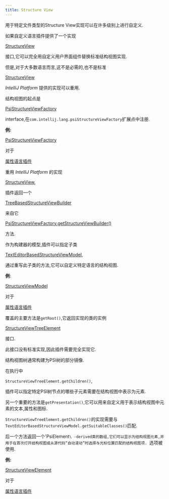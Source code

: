 ```yaml
---
title: Structure View
---
```


用于特定文件类型的Structure View实现可以在许多级别上进行自定义.

如果自定义语言插件提供了一个实现

[StructureView](upsource:///platform/editor-ui-api/src/com/intellij/ide/structureView/StructureView.java)

接口,它可以完全用自定义用户界面组件替换标准结构视图实现.

但是,对于大多数语言而言,这不是必需的,也不是标准

[StructureView](upsource:///platform/editor-ui-api/src/com/intellij/ide/structureView/StructureView.java)

 *IntelliJ Platform* 提供的实现可以重用.


结构视图的起点是

[PsiStructureViewFactory](upsource:///platform/editor-ui-api/src/com/intellij/lang/PsiStructureViewFactory.java)

interface,在`com.intellij.lang.psiStructureViewFactory`扩展点中注册.


**例:**

[PsiStructureViewFactory](upsource:///plugins/properties/src/com/intellij/lang/properties/structureView/PropertiesStructureViewBuilderFactory.java)

对于

[属性语言插件](upsource:///plugins/properties)


重用 *IntelliJ Platform* 的实现

[StructureView](upsource:///platform/editor-ui-api/src/com/intellij/ide/structureView/StructureView.java),

插件返回一个

[TreeBasedStructureViewBuilder](upsource:///platform/editor-ui-api/src/com/intellij/ide/structureView/TreeBasedStructureViewBuilder.java)

来自它

[PsiStructureViewFactory.getStructureViewBuilder()](upsource:///platform/editor-ui-api/src/com/intellij/lang/PsiStructureViewFactory.java)<!-- ＃L35-->

方法.

作为构建器的模型,插件可以指定子类

[TextEditorBasedStructureViewModel](upsource:///platform/editor-ui-api/src/com/intellij/ide/structureView/TextEditorBasedStructureViewModel.java),

通过重写此子类的方法,它可以自定义特定语言的结构视图.


**例**:

[StructureViewModel](upsource:///plugins/properties/properties-psi-impl/src/com/intellij/lang/properties/structureView/PropertiesFileStructureViewModel.java)

对于

[属性语言插件](upsource:///plugins/properties)


覆盖的主要方法是`getRoot()`,它返回实现的类的实例

[StructureViewTreeElement](upsource:///platform/editor-ui-api/src/com/intellij/ide/structureView/StructureViewTreeElement.java)

接口.

此接口没有标准实现,因此插件需要完全实现它.


结构视图树通常构建为PSI树的部分镜像.

在执行中

`StructureViewTreeElement.getChildren()`,

插件可以指定特定PSI树节点的哪些子元素需要在结构视图中表示为元素.

另一个重要的方法是`getPresentation()`,它可以用来自定义用于表示结构视图中元素的文本,属性和图标.


`StructureViewTreeElement.getChildren()`的实现需要与`TextEditorBasedStructureViewModel.getSuitableClasses()`匹配.

后一个方法返回一个'PsiElement` \ -derived类的数组,它们可以显示为结构视图元素,并用于在首次打开结构视图或从源代码“自动滚动”时选择与光标位置匹配的结构视图项. 
`选项被使用.


**例:**

[StructureViewElement](upsource:///plugins/properties/properties-psi-impl/src/com/intellij/lang/properties/structureView/PropertiesStructureViewElement.java)

对于

[属性语言插件](upsource:///plugins/properties/)


